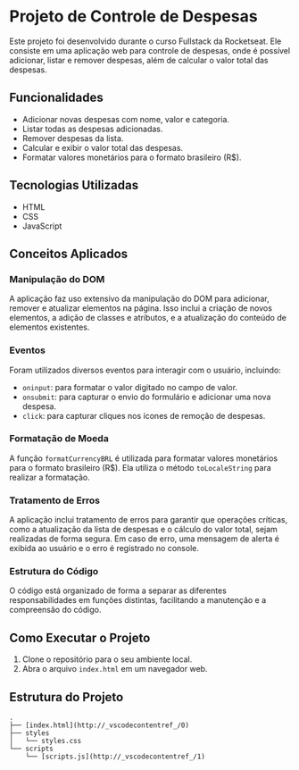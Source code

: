# Projeto de Controle de Despesas

Este projeto foi desenvolvido durante o curso Fullstack da Rocketseat. Ele consiste em uma aplicação web para controle de despesas, onde é possível adicionar, listar e remover despesas, além de calcular o valor total das despesas.

## Funcionalidades

- Adicionar novas despesas com nome, valor e categoria.
- Listar todas as despesas adicionadas.
- Remover despesas da lista.
- Calcular e exibir o valor total das despesas.
- Formatar valores monetários para o formato brasileiro (R$).

## Tecnologias Utilizadas

- HTML
- CSS
- JavaScript

## Conceitos Aplicados

### Manipulação do DOM

A aplicação faz uso extensivo da manipulação do DOM para adicionar, remover e atualizar elementos na página. Isso inclui a criação de novos elementos, a adição de classes e atributos, e a atualização do conteúdo de elementos existentes.

### Eventos

Foram utilizados diversos eventos para interagir com o usuário, incluindo:

- `oninput`: para formatar o valor digitado no campo de valor.
- `onsubmit`: para capturar o envio do formulário e adicionar uma nova despesa.
- `click`: para capturar cliques nos ícones de remoção de despesas.

### Formatação de Moeda

A função `formatCurrencyBRL` é utilizada para formatar valores monetários para o formato brasileiro (R$). Ela utiliza o método `toLocaleString` para realizar a formatação.

### Tratamento de Erros

A aplicação inclui tratamento de erros para garantir que operações críticas, como a atualização da lista de despesas e o cálculo do valor total, sejam realizadas de forma segura. Em caso de erro, uma mensagem de alerta é exibida ao usuário e o erro é registrado no console.

### Estrutura do Código

O código está organizado de forma a separar as diferentes responsabilidades em funções distintas, facilitando a manutenção e a compreensão do código.

## Como Executar o Projeto

1. Clone o repositório para o seu ambiente local.
2. Abra o arquivo `index.html` em um navegador web.

## Estrutura do Projeto

```plaintext
.
├── [index.html](http://_vscodecontentref_/0)
├── styles
│   └── styles.css
└── scripts
    └── [scripts.js](http://_vscodecontentref_/1)


```
